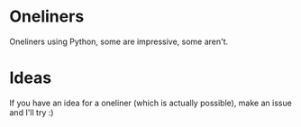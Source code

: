 # Oneliners
Oneliners using Python, some are impressive, some aren't.

# Ideas
If you have an idea for a oneliner (which is actually possible), make an issue and I'll try :)
